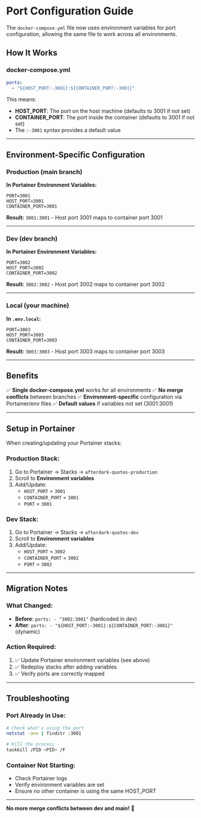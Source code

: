 # Port Configuration Guide

The `docker-compose.yml` file now uses environment variables for port configuration, allowing the same file to work across all environments.

## How It Works

### docker-compose.yml
```yaml
ports:
  - "${HOST_PORT:-3001}:${CONTAINER_PORT:-3001}"
```

This means:
- **HOST_PORT**: The port on the host machine (defaults to 3001 if not set)
- **CONTAINER_PORT**: The port inside the container (defaults to 3001 if not set)
- The `:-3001` syntax provides a default value

---

## Environment-Specific Configuration

### Production (main branch)
**In Portainer Environment Variables:**
```
PORT=3001
HOST_PORT=3001
CONTAINER_PORT=3001
```

**Result:** `3001:3001` - Host port 3001 maps to container port 3001

---

### Dev (dev branch)
**In Portainer Environment Variables:**
```
PORT=3002
HOST_PORT=3002
CONTAINER_PORT=3002
```

**Result:** `3002:3002` - Host port 3002 maps to container port 3002

---

### Local (your machine)
**In `.env.local`:**
```
PORT=3003
HOST_PORT=3003
CONTAINER_PORT=3003
```

**Result:** `3003:3003` - Host port 3003 maps to container port 3003

---

## Benefits

✅ **Single docker-compose.yml** works for all environments
✅ **No merge conflicts** between branches
✅ **Environment-specific** configuration via Portainer/env files
✅ **Default values** if variables not set (3001:3001)

---

## Setup in Portainer

When creating/updating your Portainer stacks:

### Production Stack:
1. Go to Portainer → Stacks → `afterdark-quotes-production`
2. Scroll to **Environment variables**
3. Add/Update:
   - `HOST_PORT` = `3001`
   - `CONTAINER_PORT` = `3001`
   - `PORT` = `3001`

### Dev Stack:
1. Go to Portainer → Stacks → `afterdark-quotes-dev`
2. Scroll to **Environment variables**
3. Add/Update:
   - `HOST_PORT` = `3002`
   - `CONTAINER_PORT` = `3002`
   - `PORT` = `3002`

---

## Migration Notes

### What Changed:
- **Before**: `ports: - "3002:3001"` (hardcoded in dev)
- **After**: `ports: - "${HOST_PORT:-3001}:${CONTAINER_PORT:-3001}"` (dynamic)

### Action Required:
1. ✅ Update Portainer environment variables (see above)
2. ✅ Redeploy stacks after adding variables
3. ✅ Verify ports are correctly mapped

---

## Troubleshooting

### Port Already in Use:
```bash
# Check what's using the port
netstat -ano | findstr :3001

# Kill the process
taskkill /PID <PID> /F
```

### Container Not Starting:
- Check Portainer logs
- Verify environment variables are set
- Ensure no other container is using the same HOST_PORT

---

**No more merge conflicts between dev and main!** 🎉
